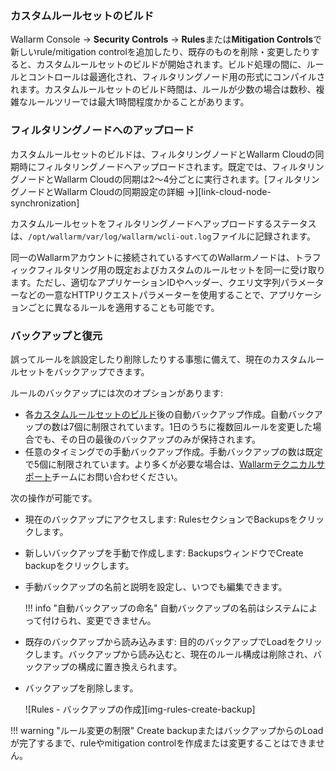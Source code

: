 ### カスタムルールセットのビルド

Wallarm Console → **Security Controls** → **Rules**または**Mitigation Controls**で新しいrule/mitigation controlを追加したり、既存のものを削除・変更したりすると、カスタムルールセットのビルドが開始されます。ビルド処理の間に、ルールとコントロールは最適化され、フィルタリングノード用の形式にコンパイルされます。カスタムルールセットのビルド時間は、ルールが少数の場合は数秒、複雑なルールツリーでは最大1時間程度かかることがあります。

### フィルタリングノードへのアップロード

カスタムルールセットのビルドは、フィルタリングノードとWallarm Cloudの同期時にフィルタリングノードへアップロードされます。既定では、フィルタリングノードとWallarm Cloudの同期は2〜4分ごとに実行されます。[フィルタリングノードとWallarm Cloudの同期設定の詳細 →][link-cloud-node-synchronization]

カスタムルールセットをフィルタリングノードへアップロードするステータスは、`/opt/wallarm/var/log/wallarm/wcli-out.log`ファイルに記録されます。

同一のWallarmアカウントに接続されているすべてのWallarmノードは、トラフィックフィルタリング用の既定およびカスタムのルールセットを同一に受け取ります。ただし、適切なアプリケーションIDやヘッダー、クエリ文字列パラメーターなどの一意なHTTPリクエストパラメーターを使用することで、アプリケーションごとに異なるルールを適用することも可能です。

### バックアップと復元

誤ってルールを誤設定したり削除したりする事態に備えて、現在のカスタムルールセットをバックアップできます。

ルールのバックアップには次のオプションがあります:

* 各[カスタムルールセットのビルド](#custom-ruleset-building)後の自動バックアップ作成。自動バックアップの数は7個に制限されています。1日のうちに複数回ルールを変更した場合でも、その日の最後のバックアップのみが保持されます。
* 任意のタイミングでの手動バックアップ作成。手動バックアップの数は既定で5個に制限されています。より多くが必要な場合は、[Wallarmテクニカルサポート](mailto:support@wallarm.com)チームにお問い合わせください。

次の操作が可能です。

* 現在のバックアップにアクセスします: RulesセクションでBackupsをクリックします。
* 新しいバックアップを手動で作成します: BackupsウィンドウでCreate backupをクリックします。
* 手動バックアップの名前と説明を設定し、いつでも編集できます。

    !!! info "自動バックアップの命名"
        自動バックアップの名前はシステムによって付けられ、変更できません。

* 既存のバックアップから読み込みます: 目的のバックアップでLoadをクリックします。バックアップから読み込むと、現在のルール構成は削除され、バックアップの構成に置き換えられます。
* バックアップを削除します。

    ![Rules - バックアップの作成][img-rules-create-backup]

!!! warning "ルール変更の制限"
    Create backupまたはバックアップからのLoadが完了するまで、ruleやmitigation controlを作成または変更することはできません。